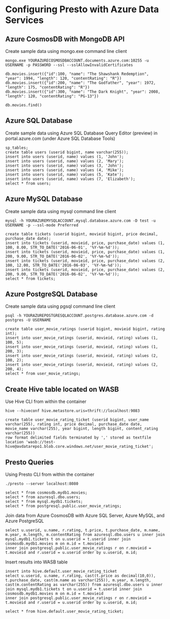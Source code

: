 # Configuring Presto with Azure Data Services

## Azure CosmosDB with MongoDB API

Create sample data using mongo.exe command line client

```
mongo.exe YOURAZURECOSMOSDBACCOUNT.documents.azure.com:10255 -u USERNAME -p PASSWORD --ssl --sslAllowInvalidCertificates
```

```
db.movies.insert({"id":100, "name": "The Shawshank Redemption", "year": 1994, "length": 120, "contentRating": "R"})
db.movies.insert({"id":200, "name": "The Godfather", "year": 1972, "length": 175, "contentRating": "R"})
db.movies.insert({"id":300, "name": "The Dark Knight", "year": 2008, "length": 120, "contentRating": "PG-13"})

db.movies.find()
```

## Azure SQL Database

Create sample data using Azure SQL Database Query Editor (preview) in portal.azure.com (under Azure SQL Database Tools)

```
sp_tables;
create table users (userid bigint, name varchar(255));
insert into users (userid, name) values (1, 'John');
insert into users (userid, name) values (2, 'Mary');
insert into users (userid, name) values (3, 'John');
insert into users (userid, name) values (4, 'Mike');
insert into users (userid, name) values (5, 'Kate');
insert into users (userid, name) values (7, 'Elizabeth');
select * from users;
```

## Azure MySQL Database

Create sample data using mysql command line client

```
mysql -h YOURAZUREMYSQLACCOUNT.mysql.database.azure.com -D test -u USERNAME -p --ssl-mode Preferred
```

```
create table tickets (userid bigint, movieid bigint, price decimal, purchase_date date);
insert into tickets (userid, movieid, price, purchase_date) values (1, 100, 8.00, STR_TO_DATE('2016-06-01', '%Y-%m-%d'));
insert into tickets (userid, movieid, price, purchase_date) values (1, 200, 9.00, STR_TO_DATE('2016-06-02', '%Y-%m-%d'));
insert into tickets (userid, movieid, price, purchase_date) values (2, 100, 12.00, STR_TO_DATE('2016-06-03', '%Y-%m-%d'));
insert into tickets (userid, movieid, price, purchase_date) values (2, 200, 9.00, STR_TO_DATE('2016-06-02', '%Y-%m-%d'));
select * from tickets;
```

## Azure PostgreSQL Database

Create sample data using pgsql command line client

```
psql -h YOURAZUREPOSTGRESQLACCOUNT.postgres.database.azure.com -d postgres -U USERNAME
```

```
create table user_movie_ratings (userid bigint, movieid bigint, rating int);
insert into user_movie_ratings (userid, movieid, rating) values (1, 100, 5);
insert into user_movie_ratings (userid, movieid, rating) values (1, 200, 3);
insert into user_movie_ratings (userid, movieid, rating) values (2, 100, 2);
insert into user_movie_ratings (userid, movieid, rating) values (2, 200, 4);
select * from user_movie_ratings;
```

## Create Hive table located on WASB

Use Hive CLI from within the container

```
hive --hiveconf hive.metastore.uris=thrift://localhost:9083
```

```
create table user_movie_rating_ticket (userid bigint, user_name varchar(255), rating int, price decimal, purchase_date date, movie_name varchar(255), year bigint, length bigint, content_rating varchar(255))
row format delimited fields terminated by ',' stored as textfile location 'wasb://test-hive@avdatarepo1.blob.core.windows.net/user_movie_rating_ticket';
```

## Presto Queries

Using Presto CLI from within the container

```
./presto --server localhost:8080
```

```
select * from cosmosdb.mydb1.movies;
select * from azuresql.dbo.users;
select * from mysql.mydb1.tickets;
select * from postgresql.public.user_movie_ratings;
```

Join data from Azure CosmosDB with Azure SQL Server, Azure MySQL, and Azure PostgreSQL

```
select u.userid, u.name, r.rating, t.price, t.purchase_date, m.name, m.year, m.length, m.contentRating from azuresql.dbo.users u inner join mysql.mydb1.tickets t on u.userid = t.userid inner join cosmosdb.mydb1.movies m on m.id = t.movieid
inner join postgresql.public.user_movie_ratings r on r.movieid = t.movieid and r.userid = u.userid order by u.userid, m.id;
```

Insert results into WASB table

```
insert into hive.default.user_movie_rating_ticket
select u.userid, u.name, r.rating, cast(t.price as decimal(10,0)), t.purchase_date, cast(m.name as varchar(255)), m.year, m.length, cast(m.contentRating as varchar(255)) from azuresql.dbo.users u inner join mysql.mydb1.tickets t on u.userid = t.userid inner join cosmosdb.mydb1.movies m on m.id = t.movieid
inner join postgresql.public.user_movie_ratings r on r.movieid = t.movieid and r.userid = u.userid order by u.userid, m.id;
```

```
select * from hive.default.user_movie_rating_ticket;
```
